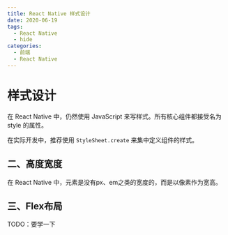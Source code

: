 ```yaml
---
title: React Native 样式设计
date: 2020-06-19
tags:
  - React Native
  - hide
categories:
  - 前端
  - React Native
---
```


# 样式设计

在 React Native 中，仍然使用 JavaScript 来写样式。所有核心组件都接受名为 style 的属性。

在实际开发中，推荐使用 `StyleSheet.create` 来集中定义组件的样式。

## 二、高度宽度

在 React Native 中，元素是没有px、em之类的宽度的，而是以像素作为宽高。

## 三、Flex布局

TODO：要学一下